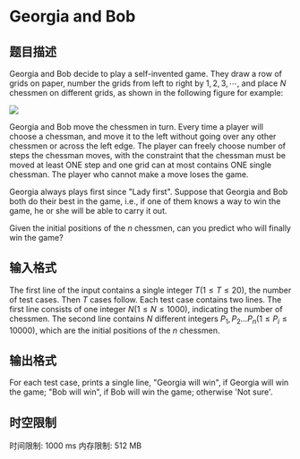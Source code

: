 # Georgia and Bob

## 题目描述

Georgia and Bob decide to play a self-invented game. They draw a row of grids on paper, number the grids from left to right by $1 , 2 , 3 , \cdots ,$ and place $N$ chessmen on different grids, as shown in the following figure for example:

![](https://cdn.luogu.com.cn/upload/image_hosting/tti7635d.png)

Georgia and Bob move the chessmen in turn. Every time a player will choose a chessman, and move it to the left without going over any other chessmen or across the left edge. The player can freely choose number of steps the chessman moves, with the constraint that the chessman must be moved at least ONE step and one grid can at most contains ONE single chessman. The player who cannot make a move loses the game.

Georgia always plays first since "Lady first". Suppose that Georgia and Bob both do their best in the game, i.e., if one of them knows a way to win the game, he or she will be able to carry it out.

Given the initial positions of the $n$ chessmen, can you predict who will finally win the game? 

## 输入格式

The first line of the input contains a single integer $T (1 \leq T \leq 20)$, the number of test cases. Then $T$ cases follow. Each test case contains two lines. The first line consists of one integer $N (1 \leq N \leq 1000)$, indicating the number of chessmen. The second line contains $N$ different integers $P_1, P_2 \dots P_n (1 \leq P_i \leq 10000)$, which are the initial positions of the $n$ chessmen.

## 输出格式

For each test case, prints a single line, "Georgia will win", if Georgia will win the game; "Bob will win", if Bob will win the game; otherwise 'Not sure'.

## 时空限制

时间限制: 1000 ms
内存限制: 512 MB
